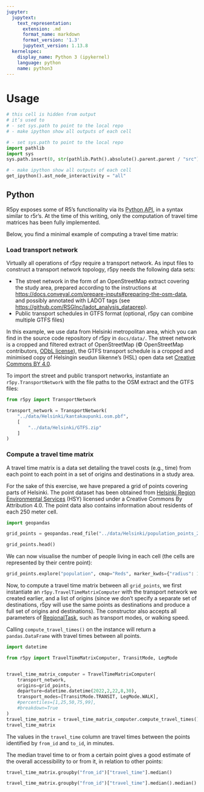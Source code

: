 ```yaml
---
jupyter:
  jupytext:
    text_representation:
      extension: .md
      format_name: markdown
      format_version: '1.3'
      jupytext_version: 1.13.8
  kernelspec:
    display_name: Python 3 (ipykernel)
    language: python
    name: python3
---
```


# Usage

```python nbsphinx="hidden" tags=["remove-cell"]
# this cell is hidden from output
# it’s used to 
# - set sys.path to point to the local repo
# - make ipython show all outputs of each cell

# - set sys.path to point to the local repo
import pathlib
import sys
sys.path.insert(0, str(pathlib.Path().absolute().parent.parent / "src"))

# - make ipython show all outputs of each cell
get_ipython().ast_node_interactivity = "all"
```

## Python

R5py exposes some of R5’s functionality via its [Python API](reference.html), in a syntax similar to r5r’s. At the time of this writing, only the computation of travel time matrices has been fully implemented. 

Below, you find a minimal example of computing a travel time matrix:

<!-- #region tags=[] -->
### Load transport network

Virtually all operations of r5py require a transport network. As input files to construct a transport network topology, r5py needs the following data sets:

- The street network in the form of an OpenStreetMap extract covering the study area, prepared according to the instructions at https://docs.conveyal.com/prepare-inputs#preparing-the-osm-data, and possibly annotated with LADOT tags (see https://github.com/RSGInc/ladot_analysis_dataprep).
- Public transport schedules in GTFS format (optional, r5py can combine multiple GTFS files)

In this example, we use data from Helsinki metropolitan area, which you can find in the source code repository of r5py in `docs/data/`. The street network is a cropped and filtered extract of OpenStreetMap (© OpenStreetMap contributors, [ODbL license](https://www.openstreetmap.org/copyright)), the GTFS transport schedule is a cropped and minimised copy of Helsingin seudun liikenne’s (HSL) open data set [Creative Commons BY 4.0](https://www.hsl.fi/hsl/avoin-data#aineistojen-kayttoehdot).

To import the street and public transport networks, instantiate an `r5py.TransportNetwork` with the file paths to the OSM extract and the GTFS files:
<!-- #endregion -->

```python
from r5py import TransportNetwork

transport_network = TransportNetwork(
    "../data/Helsinki/kantakaupunki.osm.pbf",
    [
        "../data/Helsinki/GTFS.zip"
    ]
)
```

### Compute a travel time matrix

A travel time matrix is a data set detailing the travel costs (e.g., time) from each point to each point in a set of origins and destinations in a study area. 

For the sake of this exercise, we have prepared a grid of points covering parts of Helsinki. The point dataset has been obtained from [Helsinki Region Environmental Services](https://www.hsy.fi/en/environmental-information/open-data/avoin-data---sivut/population-grid-of-helsinki-metropolitan-area/) (HSY) licensed under a Creative Commons By Attribution 4.0. The point data also contains information about residents of each 250 meter cell.

```python
import geopandas

grid_points = geopandas.read_file("../data/Helsinki/population_points_2020.gpkg")

grid_points.head()
```


We can now visualise the number of people living in each cell (the cells are represented by their centre point):


```python
grid_points.explore("population", cmap="Reds", marker_kwds={"radius": 12})
```

Now, to compute a travel time matrix between all `grid_points`, we first instantiate an `r5py.TravelTimeMatrixComputer` with the transport network we created earlier, and a list of origins (since we don’t specify a separate set of destinations, r5py will use the same points as destinations and produce a full set of origins and destinations). The constructor also accepts all parameters of [RegionalTask](reference.html#r5py.RegionalTask), such as transport modes, or walking speed. 

Calling `compute_travel_times()` on the instance will return a `pandas.DataFrame` with travel times between all points.

```python
import datetime

from r5py import TravelTimeMatrixComputer, TransitMode, LegMode


travel_time_matrix_computer = TravelTimeMatrixComputer(
    transport_network,
    origins=grid_points,
    departure=datetime.datetime(2022,2,22,8,30),
    transport_modes=[TransitMode.TRANSIT, LegMode.WALK],
    #percentiles=[1,25,50,75,99],
    #breakdown=True
)
travel_time_matrix = travel_time_matrix_computer.compute_travel_times()
travel_time_matrix
```

The values in the `travel_time` column are travel times between the points identified by `from_id` and `to_id`, in minutes. 

The median travel time to or from a certain point gives a good estimate of the overall accessibility to or from it, in relation to other points:

```python tags=[]
travel_time_matrix.groupby("from_id")["travel_time"].median()
```

```python
travel_time_matrix.groupby("from_id")["travel_time"].median().median()
```
